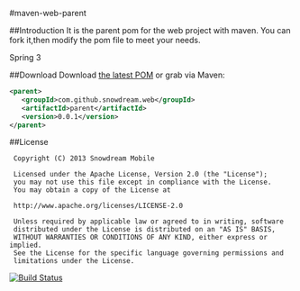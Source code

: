 #maven-web-parent

##Introduction
It is the parent pom for the web project with maven. You can fork it,then modify the pom file to meet your needs.

Spring 3

##Download
Download [the latest POM][1] or grab via Maven:

```xml
<parent>
   <groupId>com.github.snowdream.web</groupId>
   <artifactId>parent</artifactId>
   <version>0.0.1</version>
</parent>
```

##License
```
 Copyright (C) 2013 Snowdream Mobile
  
 Licensed under the Apache License, Version 2.0 (the "License");
 you may not use this file except in compliance with the License.
 You may obtain a copy of the License at
  
 http://www.apache.org/licenses/LICENSE-2.0
  
 Unless required by applicable law or agreed to in writing, software
 distributed under the License is distributed on an "AS IS" BASIS,
 WITHOUT WARRANTIES OR CONDITIONS OF ANY KIND, either express or implied.
 See the License for the specific language governing permissions and
 limitations under the License.
```
[![Build Status](https://travis-ci.org/snowdream/maven-android-parent.png)](https://travis-ci.org/snowdream/maven-web-parent)

[1]:https://oss.sonatype.org/content/groups/public/com/github/snowdream/web/parent/0.0.1/parent-0.0.1.pom